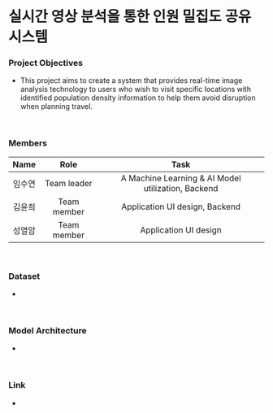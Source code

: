 # 실시간 영상 분석을 통한 인원 밀집도 공유 시스템
### Project Objectives

- This project aims to create a system that provides real-time image analysis technology to users who wish to visit specific locations with identified population density information to help them avoid disruption when planning travel.

<br/>

### Members

| Name | Role | Task |
| :---: | :---: | :---: |
| 임수연 | Team leader | A Machine Learning & AI Model utilization, Backend |
| 김윤희 | Team member | Application UI design, Backend |
| 성열암 | Team member | Application UI design |

<br/>

### **Dataset**

- 
    
<br/>

### Model Architecture
- 

<br/>

### Link
- 
